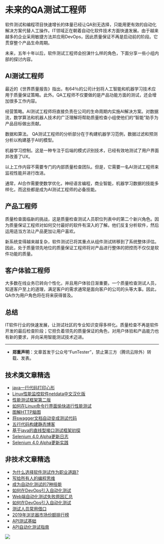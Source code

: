 # 未来的QA测试工程师



软件测试和编程项目快速增长的体量已经让QA别无选择，只能用更有效的自动化解决方案代替人工操作。IT领域正在朝着自动化软件技术方面快速发展。由于越来越多的企业采用敏捷方法并应用DevOps，因此质量保证不再是启动前的阶段。它贯穿整个产品生命周期。

未来，五年十年以后，软件测试工程师会扮演什么样的角色，下面分享一些小组内部的探讨内容。


## AI测试工程师

最近的《世界质量报告》指出，有64％的公司计划将人工智能和机器学习技术应用于质量保证策略。此外。QA工程师不仅要做的是产品功能方面的测试，还会增加很多工作内容。 

经营策略。AI测试工程师将直接负责在公司的生命周期内实施AI解决方案。对数据流，数学算法和机器人技术的广泛理解将帮助质量检查小组使他们的“智能”助手为产品目标做出贡献。

数据和算法。 QA测试工程师的分析部分在于构建机器学习范例，数据过滤和预测分析以构建基于AI的模型。

机器学习控制。这是一种专注于后端的模式识别技术，已经有效地测试了用户界面并改善了UX。

以上工作内容不需要专门的内部质量检查团队。但是，它需要一名AI测试工程师来监视性能并进行改进。 

通常，AI合作需要使数学优化，神经语言编程，商业智能，机器学习数据的技能多样化，而这些都是成为AI测试工程师的必备技能。 


## 产品工程师

质量检查面临新的挑战，这是质量检查测试人员职位列表中的第二个新兴角色。因为质量保证工程师对如何交付最好的软件有深入的了解。他们反复分析软件，然后运用适当方法让产品更加让用户喜欢。

新系统变得越来越复杂，软件测试已将其重点从组件测试转移到了系统整体评估。因此，处于质量领先地位的质量保证工程师将对产品进行整体的把控而不仅仅是软件功能的质量。

## 客户体验工程师

大多数在线业务已转向个​​性化，并且用户体验日渐重要。一个质量检查测试人员，知道客户至上的道理，满足客户的需求通常是面向客户的公司的头等大事。因此，QA作为用户角色将在将来获得普及。

## 总结

IT软件行业的快速发展，让测试社区的专业知识变得多样化。质量检查不再是软件开发的最后检查阶段；它担负着领先的质量保证的角色，对用户体验和产品能力也有新的要求，并向采用智能测试技术迈进。 


---
* **郑重声明**：文章首发于公众号“FunTester”，禁止第三方（腾讯云除外）转载、发表。

## 技术类文章精选

- [java一行代码打印心形](https://mp.weixin.qq.com/s/QPSryoSbViVURpSa9QXtpg)
- [Linux性能监控软件netdata中文汉化版](https://mp.weixin.qq.com/s/fdXtK-5WwKnxjLZdyg6-nA)
- [性能测试框架第二版](https://mp.weixin.qq.com/s/JPyGQ2DRC6EVBmZkxAoVWA)
- [如何在Linux命令行界面愉快进行性能测试](https://mp.weixin.qq.com/s/fwGqBe1SpA2V0lPfAOd04Q)
- [图解HTTP脑图](https://mp.weixin.qq.com/s/100Vm8FVEuXs0x6rDGTipw)
- [将swagger文档自动变成测试代码](https://mp.weixin.qq.com/s/SY8mVenj0zMe5b47GS9VSQ)
- [五行代码构建静态博客](https://mp.weixin.qq.com/s/hZnimJOg5OqxRSDyFvuiiQ)
- [基于java的直线型接口测试框架初探](https://mp.weixin.qq.com/s/xhg4exdb1G18-nG5E7exkQ)
- [Selenium 4.0 Alpha更新日志](https://mp.weixin.qq.com/s/tU7sm-pcbpRNwDU9D3OVTQ)
- [Selenium 4.0 Alpha更新实践](https://mp.weixin.qq.com/s/yT9wpO5o5aWBUus494TIHw)

## 非技术文章精选

- [为什么选择软件测试作为职业道路?](https://mp.weixin.qq.com/s/o83wYvFUvy17kBPLDO609A)
- [写给所有人的编程思维](https://mp.weixin.qq.com/s/Oj33UCnYfbUgzsBzEm2GPQ)
- [成为自动化测试的7种技能](https://mp.weixin.qq.com/s/e-HAGMO0JLR7VBBWLvk0dQ)
- [如何在DevOps引入自动化测试](https://mp.weixin.qq.com/s/MclK3VvMN1dsiXXJO8g7ig)
- [Web端自动化测试失败原因汇总](https://mp.weixin.qq.com/s/qzFth-Q9e8MTms1M8L5TyA)
- [如何在DevOps引入自动化测试](https://mp.weixin.qq.com/s/MclK3VvMN1dsiXXJO8g7ig)
- [测试人员常用借口](https://mp.weixin.qq.com/s/0k_Ciud2sOpRb5PPiVzECw)
- [2019年浏览器市场份额排行榜](https://mp.weixin.qq.com/s/4NmJ_ZCPD5UwaRCtaCfjEg)
- [API测试基础](https://mp.weixin.qq.com/s/bkbUEa9CF21xMYSlhPcULw)
- [API自动化测试指南](https://mp.weixin.qq.com/s/uy_Vn_ZVUEu3YAI1gW2T_A)


![](https://mmbiz.qpic.cn/mmbiz_jpg/13eN86FKXzCMW6WN4Wch71qNtGQvxLRSGejZpr37OWa7CDYg5e4ZeanaGWuBgRAX3jicJNIhcyyZPXbKByXcl7w/640?wx_fmt=jpeg&tp=webp&wxfrom=5&wx_lazy=1&wx_co=1)
